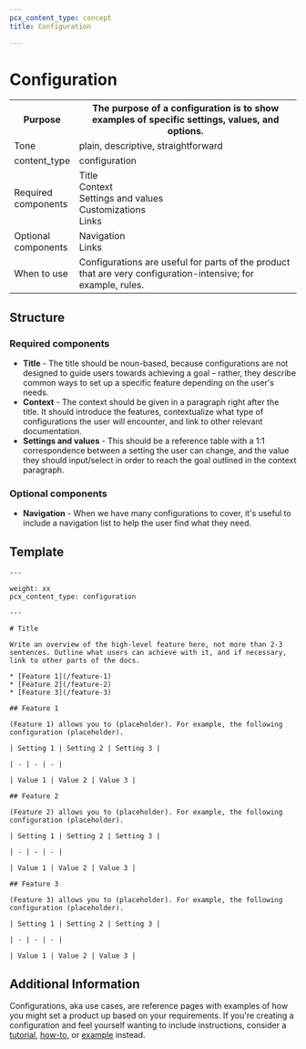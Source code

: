 ```yaml
---
pcx_content_type: concept
title: Configuration

---
```


# Configuration

<table>
    <tr>
        <th style="width:20%">Purpose</th>
        <th>The purpose of a configuration is to show examples of specific settings, values, and options.</th>
    </tr>
    <tr>
        <td>Tone</td>
        <td>plain, descriptive, straightforward</td>
    </tr>
    <tr>
        <td>content_type</td>
        <td>configuration</td>
    </tr>
    <tr>
        <td>Required components</td>
        <td>Title<br/>Context<br/>Settings and values<br/>Customizations<br/>Links</td>
    </tr>
    <tr>
        <td>Optional components</td>
        <td>Navigation<br/>Links</td>
    </tr>
    <tr>
        <td>When to use</td>
        <td>Configurations are useful for parts of the product that are very configuration-intensive; for example, rules. </td>
    </tr>
</table>

## Structure

### Required components

+ **Title** - The title should be noun-based, because configurations are not designed to guide users towards achieving a goal – rather, they describe common ways to set up a specific feature depending on the user's needs.
+ **Context** - The context should be given in a paragraph right after the title. It should introduce the features, contextualize what type of configurations the user will encounter, and link to other relevant documentation.
+ **Settings and values** - This should be a reference table with a 1:1 correspondence between a setting the user can change, and the value they should input/select in order to reach the goal outlined in the context paragraph.

### Optional components

+ **Navigation** - When we have many configurations to cover, it's useful to include a navigation list to help the user find what they need.

## Template

```
---
 
weight: xx  
pcx_content_type: configuration
 
---
 
# Title
 
Write an overview of the high-level feature here, not more than 2-3 sentences. Outline what users can achieve with it, and if necessary, link to other parts of the docs.
 
* [Feature 1](/feature-1)
* [Feature 2](/feature-2)
* [Feature 3](/feature-3)
 
## Feature 1
 
(Feature 1) allows you to (placeholder). For example, the following configuration (placeholder).
 
| Setting 1 | Setting 2 | Setting 3 |
 
| - | - | - | 
 
| Value 1 | Value 2 | Value 3 |
 
## Feature 2
 
(Feature 2) allows you to (placeholder). For example, the following configuration (placeholder).
 
| Setting 1 | Setting 2 | Setting 3 |
 
| - | - | - | 
 
| Value 1 | Value 2 | Value 3 |
 
## Feature 3
 
(Feature 3) allows you to (placeholder). For example, the following configuration (placeholder).
 
| Setting 1 | Setting 2 | Setting 3 |
 
| - | - | - | 
 
| Value 1 | Value 2 | Value 3 |
```

## Additional Information

Configurations, aka use cases, are reference pages with examples of how you might set a product up based on your requirements. If you're creating a configuration and feel yourself wanting to include instructions, consider a [tutorial](/style-guide/content-strategy/documentation-content-strategy/content-types/tutorial/), [how-to](/style-guide/content-strategy/documentation-content-strategy/content-types/how-to/), or [example](/style-guide/content-strategy/documentation-content-strategy/component-attributes/examples/) instead.
